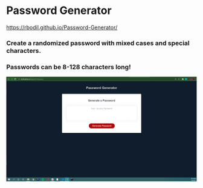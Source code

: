 # Password Generator

https://rbodil.github.io/Password-Generator/

### Create a randomized password with mixed cases and special characters.
### Passwords can be 8-128 characters long!

![pg_demo](./Assets/Deployed-Screenshot.png)
